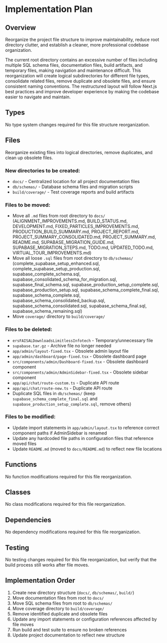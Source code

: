 # Implementation Plan

## Overview
Reorganize the project file structure to improve maintainability, reduce root directory clutter, and establish a cleaner, more professional codebase organization.

The current root directory contains an excessive number of files including multiple SQL schema files, documentation files, build artifacts, and temporary files, making navigation and maintenance difficult. This reorganization will create logical subdirectories for different file types, consolidate related files, remove duplicate and obsolete files, and ensure consistent naming conventions. The restructured layout will follow Next.js best practices and improve developer experience by making the codebase easier to navigate and maintain.

## Types
No type system changes required for this file structure reorganization.

## Files
Reorganize existing files into logical directories, remove duplicates, and clean up obsolete files.

### New directories to be created:
- `docs/` - Centralized location for all project documentation files
- `db/schemas/` - Database schema files and migration scripts
- `build/coverage/` - Test coverage reports and build artifacts

### Files to be moved:
- Move all `.md` files from root directory to `docs/` (ALIGNMENT_IMPROVEMENTS.md, BUILD_STATUS.md, DEVELOPMENT.md, FIXED_PARTICLES_IMPROVEMENTS.md, PRODUCTION_BUILD_SUMMARY.md, PROJECT_REPORT.md, PROJECT_SUMMARY_CONSOLIDATED.md, PROJECT_SUMMARY.md, README.md, SUPABASE_MIGRATION_GUIDE.md, SUPABASE_MIGRATION_STEPS.md, TODO.md, UPDATED_TODO.md, VIRTUAL_TOUR_IMPROVEMENTS.md)
- Move all loose `.sql` files from root directory to `db/schemas/` (complete_supabase_setup_enhanced.sql, complete_supabase_setup_production.sql, supabase_complete_schema.sql, supabase_consolidated_schema_for_migration.sql, supabase_final_schema.sql, supabase_production_setup_complete.sql, supabase_production_setup.sql, supabase_schema_complete_final.sql, supabase_schema_complete.sql, supabase_schema_consolidated_backup.sql, supabase_schema_consolidated.sql, supabase_schema_final.sql, supabase_schema_remaining.sql)
- Move `coverage/` directory to `build/coverage/`

### Files to be deleted:
- `ersFAISALDownloadsLimitlessInfotech` - Temporary/unnecessary file
- `supabase.tar.gz` - Archive file no longer needed
- `app/admin/layout-fixed.tsx` - Obsolete admin layout file
- `app/admin/dashboard/page-fixed.tsx` - Obsolete dashboard page
- `src/components/admin/Dashboard-fixed.tsx` - Obsolete dashboard component
- `src/components/admin/AdminSidebar-fixed.tsx` - Obsolete sidebar component
- `app/api/chat/route-custom.ts` - Duplicate API route
- `app/api/chat/route-new.ts` - Duplicate API route
- Duplicate SQL files in `db/schemas/` (keep `supabase_schema_complete_final.sql` and `supabase_production_setup_complete.sql`, remove others)

### Files to be modified:
- Update import statements in `app/admin/layout.tsx` to reference correct component paths if AdminSidebar is renamed
- Update any hardcoded file paths in configuration files that reference moved files
- Update `README.md` (moved to `docs/README.md`) to reflect new file locations

## Functions
No function modifications required for this file reorganization.

## Classes
No class modifications required for this file reorganization.

## Dependencies
No dependency modifications required for this file reorganization.

## Testing
No testing changes required for this file reorganization, but verify that the build process still works after file moves.

## Implementation Order
1. Create new directory structure (`docs/`, `db/schemas/`, `build/`)
2. Move documentation files from root to `docs/`
3. Move SQL schema files from root to `db/schemas/`
4. Move coverage directory to `build/coverage/`
5. Remove identified duplicate and obsolete files
6. Update any import statements or configuration references affected by file moves
7. Run build and test suite to ensure no broken references
8. Update project documentation to reflect new structure
